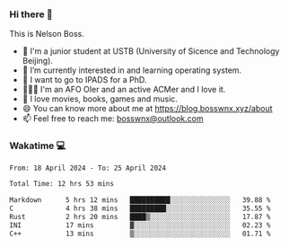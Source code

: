 ### Hi there 👋

<!--
**bosswnx/bosswnx** is a ✨ _special_ ✨ repository because its `README.md` (this file) appears on your GitHub profile.

Here are some ideas to get you started:

- 🔭 I’m currently working on ...
- 🌱 I’m currently learning ...
- 👯 I’m looking to collaborate on ...
- 🤔 I’m looking for help with ...
- 💬 Ask me about ...
- 📫 How to reach me: ...
- 😄 Pronouns: ...
- ⚡ Fun fact: ...
-->

This is Nelson Boss.

- 🏫 I'm a junior student at USTB (University of Sicence and Technology Beijing).
- 🌱 I’m currently interested in and learning operating system.
- 📖 I want to go to IPADS for a PhD. 
- 🧑🏻‍💻 I'm an AFO OIer and an active ACMer and I love it.
- 🥰 I love movies, books, games and music.
- 😄 You can know more about me at https://blog.bosswnx.xyz/about
- 📫 Feel free to reach me: bosswnx@outlook.com

### Wakatime 💻

<!--START_SECTION:waka-->

```txt
From: 18 April 2024 - To: 25 April 2024

Total Time: 12 hrs 53 mins

Markdown      5 hrs 12 mins   ██████████░░░░░░░░░░░░░░░   39.88 %
C             4 hrs 38 mins   █████████░░░░░░░░░░░░░░░░   35.55 %
Rust          2 hrs 20 mins   ████▒░░░░░░░░░░░░░░░░░░░░   17.87 %
INI           17 mins         ▓░░░░░░░░░░░░░░░░░░░░░░░░   02.23 %
C++           13 mins         ▒░░░░░░░░░░░░░░░░░░░░░░░░   01.71 %
```

<!--END_SECTION:waka-->
